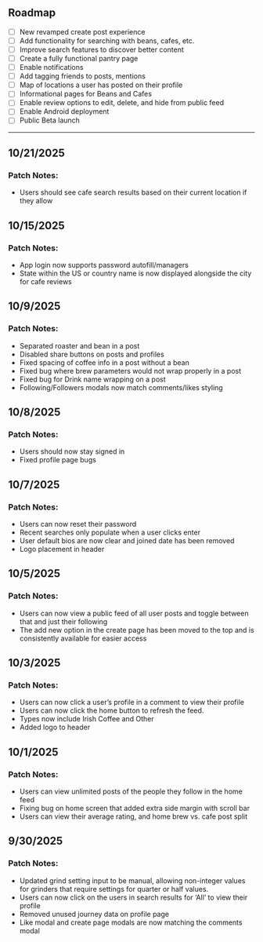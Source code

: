 ## Roadmap

- [ ] New revamped create post experience
- [ ] Add functionality for searching with beans, cafes, etc.
- [ ] Improve search features to discover better content
- [ ] Create a fully functional pantry page
- [ ] Enable notifications
- [ ] Add tagging friends to posts, mentions
- [ ] Map of locations a user has posted on their profile
- [ ] Informational pages for Beans and Cafes
- [ ] Enable review options to edit, delete, and hide from public feed
- [ ] Enable Android deployment
- [ ] Public Beta launch

---

## 10/21/2025

### Patch Notes:
- Users should see cafe search results based on their current location if they allow

## 10/15/2025

### Patch Notes:
- App login now supports password autofill/managers
- State within the US or country name is now displayed alongside the city for cafe reviews

## 10/9/2025

### Patch Notes:

- Separated roaster and bean in a post 
- Disabled share buttons on posts and profiles 
- Fixed spacing of coffee info in a post without a bean
- Fixed bug where brew parameters would not wrap properly in a post
- Fixed bug for Drink name wrapping on a post 
- Following/Followers modals now match comments/likes styling 


## 10/8/2025

### Patch Notes:

- Users should now stay signed in
- Fixed profile page bugs

## 10/7/2025

### Patch Notes:

- Users can now reset their password
- Recent searches only populate when a user clicks enter
- User default bios are now clear and joined date has been removed
- Logo placement in header

## 10/5/2025

### Patch Notes:

- Users can now view a public feed of all user posts and toggle between that and just their following
- The add new option in the create page has been moved to the top and is consistently available for easier access

## 10/3/2025

### Patch Notes:

- Users can now click a user’s profile in a comment to view their profile
- Users can now click the home button to refresh the feed.
- Types now include Irish Coffee and Other
- Added logo to header

## 10/1/2025

### Patch Notes:

- Users can view unlimited posts of the people they follow in the home feed
- Fixing bug on home screen that added extra side margin with scroll bar
- Users can view their average rating, and home brew vs. cafe post split

## 9/30/2025

### Patch Notes:

- Updated grind setting input to be manual, allowing non-integer values for grinders that require settings for quarter or half values.
- Users can now click on the users in search results for ‘All’ to view their profile
- Removed unused journey data on profile page
- Like modal and create page modals are now matching the comments modal

<!--
How to use:

- Keep the Roadmap checklist at the top. Mark items with [x] when complete.
- Add a new date section (## YYYY-MM-DD) for each release or notable change.
- Group notes under Added / Changed / Fixed (add more headings if useful).
- Use standard Markdown lists, links, and checkboxes.
-->
